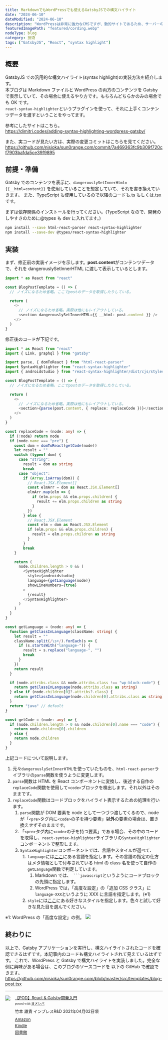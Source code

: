 ```yaml
---
title: MarkdownでもWordPressでも使えるGatsbyJSでの構文ハイライト
date: "2024-06-10"
dateModified: "2024-06-10"
description: "WordPressは非常に強力なCMSですが、動的サイトであるため、サーバーの保守やセキュリティ対策が必要です。一方、静的サイトジェネレーターであるGatsbyJSを使用すると、高速で安全なサイトを構築できます。本記事では、AWSにデプロイしていたWordPressサイトをGatsbyJSとGitHub Pagesを使用した静的サイトへ移行する手順を紹介します。"
featuredImagePath: "featured/cording.webp"
nodeType: blog
category: 技術
tags: ["GatsbyJS", "React", "syntax highlight"]
---
```


## 概要

GatsbyJS での汎用的な構文ハイライト(syntax highlight)の実装方法を紹介します。  
本ブログは Markdown ファイルと WordPress の両方のコンテンツを Gatsby で表示していて、その場合に使えるやり方です。もちろんどちらかのみの場合でも OK です。  
`react-syntax-highlighter`というプラグインを使って、それに上手くコンテンツデータを渡すということをやってます。

参考にしたサイトはこちら。  
<a href="https://dimitri.codes/adding-syntax-highlighting-wordpress-gatsby/" target="_blank">https://dimitri.codes/adding-syntax-highlighting-wordpress-gatsby/</a>

また、実コードが見たい方は、実際の変更コミットはこちらを見てください。  
<a href="https://github.com/nisioka/sun0range.com/commit/7a469363fc9b309f720cf7903ba1da5ce39f9895" target="_blank">https://github.com/nisioka/sun0range.com/commit/7a469363fc9b309f720cf7903ba1da5ce39f9895</a>

## 前提・準備

Gatsby でのコンテンツを表示に、`dangerouslySetInnerHtml={{__html=content}}` を使用していることを想定していて、それを書き換えていきます。
また、TypeScript も使用しているので以降のコードも.ts もしくは.tsx です。

まずは依存関係のインストールを行ってください。(TypeScript なので、開発のしやすさのために@types も dev に入れてます。)

```bash
npm install --save html-react-parser react-syntax-highlighter
npm install --save-dev @types/react-syntax-highlighter
```

## 実装

まず、修正前の実装イメージを示します。**post.content**がコンテンツデータで、それを dangerouslySetInnerHTML に渡して表示しているとします。

```typescript
import * as React from "react"

const BlogPostTemplate = () => {
  // ノイズになるため省略。ここでpostのデータを取得したりしている。

  return (
    <>
      // ノイズになるため省略。実際は他にもレイアウトしている。
      <section dangerouslySetInnerHTML={{ __html: post.content }} />
    </>
  )
}
```

修正後のコードが下記です。

```typescript
import * as React from "react"
import { Link, graphql } from "gatsby"

import parse, { domToReact } from "html-react-parser"
import SyntaxHighlighter from "react-syntax-highlighter"
import { androidstudio } from "react-syntax-highlighter/dist/cjs/styles/hljs"

const BlogPostTemplate = () => {
  // ノイズになるため省略。ここでpostのデータを取得したりしている。

  return (
    <>
      // ノイズになるため省略。実際は他にもレイアウトしている。
      <section>{parse(post.content, { replace: replaceCode })}</section>
    </>
  )
}

const replaceCode = (node: any) => {
  if (!node) return node
  if (node.name === "pre") {
    const dom = domToReact(getCode(node))
    let result = ""
    switch (typeof dom) {
      case "string":
        result = dom as string
        break
      case "object":
        if (Array.isArray(dom)) {
          // React.JSX.Element[]
          const elmArr = dom as React.JSX.Element[]
          elmArr.map(elm => {
            if (elm.props && elm.props.children) {
              result += elm.props.children as string
            }
          })
        } else {
          // React.JSX.Element
          const elm = dom as React.JSX.Element
          if (elm.props && elm.props.children) {
            result = elm.props.children as string
          }
        }
        break
    }

    return (
      node.children.length > 0 && (
        <SyntaxHighlighter
          style={androidstudio}
          language={getLanguage(node)}
          showLineNumbers={true}
        >
          {result}
        </SyntaxHighlighter>
      )
    )
  }
}

const getLanguage = (node: any) => {
  function getClassInLanguage(className: string) {
    let result = ""
    className.split(/\s+/).forEach(s => {
      if (s.startsWith("language-")) {
        result = s.replace("language-", "")
        break
      }
    })
    return result
  }

  if (node.attribs.class && node.attribs.class !== "wp-block-code") {
    return getClassInLanguage(node.attribs.class as string)
  } else if (node.children[0]?.attribs?.class) {
    return getClassInLanguage(node.children[0].attribs.class as string)
  }
  return "java" // default
}

const getCode = (node: any) => {
  if (node.children.length > 0 && node.children[0].name === "code") {
    return node.children[0].children
  } else {
    return node.children
  }
}
```

上記コードについて説明します。

1. 元々`dangerouslySetInnerHTML`を使っていたものを、`html-react-parser`ライブラリの`parse`関数を使うように変更します。
2. `parse`関数は HTML を React コンポーネントに変換し、後述する自作の`replaceCode`関数を使用して`<code>`ブロックを検出します。それ以外はそのままです。
3. `replaceCode`関数はコードブロックをハイライト表示するための処理を行います。
   1. `parse`関数が DOM 要素を node として一つづつ渡してくるので、node が「`<pre>`タグ内に`<code>`の子を持つ要素」**以外**の要素の場合は、置き換えせずそのままです。
   2. 「`<pre>`タグ内に`<code>`の子を持つ要素」である場合、その中のコードを取得し、`react-syntax-highlighter`ライブラリの`SyntaxHighlighter`コンポーネントで整形します。
   3. `SyntaxHighlighter`コンポーネントでは、言語やスタイルが選べて、
      1. `language`には<a href="https://github.com/react-syntax-highlighter/react-syntax-highlighter/blob/HEAD/AVAILABLE_LANGUAGES_HLJS.MD" target="_blank">ここ</a>にある言語を指定します。その言語の指定の仕方はメタ情報として付与されている html の class 名を使って自作の`getLanguage`関数で判定しています。
         1. Markdown では、` ```javascript`というようにコードブロックの先頭に指定します。
         2. WordPress では，「高度な設定」の「追加 CSS クラス」に`language-XXX`というように XXX に言語を指定します。(※1)
      2. `style`には<a href="https://github.com/react-syntax-highlighter/react-syntax-highlighter/blob/HEAD/AVAILABLE_STYLES_HLJS.MD" target="_blank">ここ</a>にある好きなスタイルを指定します。色々と試して好きな見た目を選んでください。

※1: WordPress の「高度な設定」の例。
![](wordpressExample.png)

## 終わりに

以上で、Gatsby アプリケーションを実行し、構文ハイライトされたコードを確認できるはずです。本記事内のコードも構文ハイライトされて見えているはずです。
これで、WordPress と Gatsby で構文ハイライトを実装しました。完全な例に興味がある場合は、このブログのソースコードを 以下の GitHub で確認できます。
https://github.com/nisioka/sun0range.com/blob/master/src/templates/blog-post.tsx

---

<div class="booklink-box" style="text-align:left;padding-bottom:20px;font-size:small;zoom: 1;overflow: hidden;"><div class="booklink-image" style="float:left;margin:0 15px 10px 0;"><a href="" target="_blank" rel="nofollow" ><img src="https://thumbnail.image.rakuten.co.jp/@0_mall/book/cabinet/9546/9784844379546.jpg?_ex=200x200" style="border: none;" /></a></div><div class="booklink-info" style="line-height:120%;zoom: 1;overflow: hidden;"><div class="booklink-name" style="margin-bottom:10px;line-height:120%"><a href="" target="_blank" rel="nofollow" >【POD】React & Gatsby開発入門</a><div class="booklink-powered-date" style="font-size:8pt;margin-top:5px;font-family:verdana;line-height:120%">posted with <a href="https://yomereba.com" rel="nofollow" target="_blank">ヨメレバ</a></div></div><div class="booklink-detail" style="margin-bottom:5px;">竹本 雄貴 インプレスR&D 2021年04月02日頃    </div><div class="booklink-link2" style="margin-top:10px;"><div class="shoplinkamazon" style="margin:5px 0"><a href="//af.moshimo.com/af/c/click?a_id=1041250&p_id=170&pc_id=185&pl_id=4062&s_v=b5Rz2P0601xu&url=https%3A%2F%2Fwww.amazon.co.jp%2Fexec%2Fobidos%2FASIN%2F4844379542" target="_blank" rel="nofollow" >Amazon</a></div><div class="shoplinkkindle" style="margin:5px 0"><a href="//af.moshimo.com/af/c/click?a_id=1041250&p_id=170&pc_id=185&pl_id=4062&s_v=b5Rz2P0601xu&url=https%3A%2F%2Fwww.amazon.co.jp%2Fgp%2Fsearch%3Fkeywords%3D%25E3%2580%2590POD%25E3%2580%2591React%2520%2526%2520Gatsby%25E9%2596%258B%25E7%2599%25BA%25E5%2585%25A5%25E9%2596%2580%26__mk_ja_JP%3D%2583J%2583%255E%2583J%2583i%26url%3Dnode%253D2275256051" target="_blank" rel="nofollow" >Kindle</a></div>                               	   	   	  	  <div class="shoplinktoshokan" style="margin:5px 0"><a href="http://calil.jp/book/4844379542" target="_blank" rel="nofollow" >図書館</a></div>	</div></div><div class="booklink-footer" style="clear: left"></div></div>
